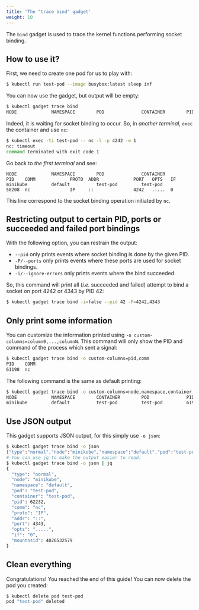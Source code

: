 ```yaml
---
title: 'The "trace bind" gadget'
weight: 10
---
```


The `bind` gadget is used to trace the kernel functions performing socket binding.

## How to use it?

First, we need to create one pod for us to play with:

```bash
$ kubectl run test-pod --image busybox:latest sleep inf
```

You can now use the gadget, but output will be empty:

```bash
$ kubectl gadget trace bind
NODE             NAMESPACE        POD              CONTAINER        PID    COMM             PROTO  ADDR             PORT   OPTS   IF
```

Indeed, it is waiting for socket binding to occur.
So, in *another terminal*, `exec` the container and use `nc`:

```bash
$ kubectl exec -ti test-pod -- nc -l -p 4242 -w 1
nc: timeout
command terminated with exit code 1
```

Go back to *the first terminal* and see:

```
NODE             NAMESPACE        POD              CONTAINER        PID    COMM             PROTO  ADDR             PORT   OPTS   IF
minikube         default          test-pod         test-pod         58208  nc               IP     ::               4242   .....  0
```

This line correspond to the socket binding operation initiated by `nc`.

## Restricting output to certain PID, ports or succeeded and failed port bindings

With the following option, you can restrain the output:

* `--pid` only prints events where socket binding is done by the given PID.
* `-P/--ports` only prints events where these ports are used for socket bindings.
* `-i/--ignore-errors` only prints events where the bind succeeded.

So, this command will print all (*i.e.* succeeded and failed) attempt to bind a socket on port 4242 or 4343 by PID 42:

```bash
$ kubectl gadget trace bind -i=false --pid 42 -P=4242,4343
```

## Only print some information

You can customize the information printed using `-o custom-columns=column0,...,columnN`.
This command will only show the PID and command of the process which sent a signal:

```bash
$ kubectl gadget trace bind -o custom-columns=pid,comm
PID    COMM
61198  nc
```

The following command is the same as default printing:

```bash
$ kubectl gadget trace bind -o custom-columns=node,namespace,container,pod,pid,proto,addr,port,opts,if
NODE             NAMESPACE        CONTAINER        POD              PID    PROTO  ADDR             PORT   OPTS   IF
minikube         default          test-pod         test-pod         61985  IP     ::               4242   .....  0
```

## Use JSON output

This gadget supports JSON output, for this simply use `-o json`:

```bash
$ kubectl gadget trace bind -o json
{"type":"normal","node":"minikube","namespace":"default","pod":"test-pod","container":"test-pod","pid":62232,"comm":"nc","proto":"IP","addr":"::","port":4343,"opts":".....","if":"0","mountnsid":4026532579}
# You can use jq to make the output easier to read:
$ kubectl gadget trace bind -o json | jq
{
  "type": "normal",
  "node": "minikube",
  "namespace": "default",
  "pod": "test-pod",
  "container": "test-pod",
  "pid": 62232,
  "comm": "nc",
  "proto": "IP",
  "addr": "::",
  "port": 4343,
  "opts": ".....",
  "if": "0",
  "mountnsid": 4026532579
}
```

## Clean everything

Congratulations! You reached the end of this guide!
You can now delete the pod you created:

```bash
$ kubectl delete pod test-pod
pod "test-pod" deleted
```
